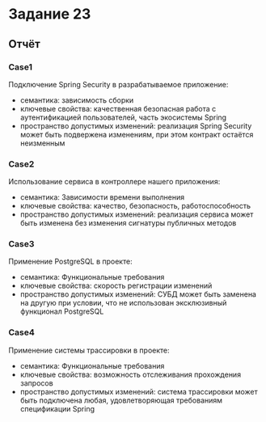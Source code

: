 # Задание 23

## Отчёт

### Case1

Подключение Spring Security в разрабатываемое приложение:

- семантика: зависимость сборки
- ключевые свойства: качественная безопасная работа с аутентификацией пользователей, часть экосистемы Spring
- пространство допустимых изменений: реализация Spring Security может быть подвержена изменениям, при этом контракт
  остаётся неизменным

### Case2

Использование сервиса в контроллере нашего приложения:

- семантика: Зависимости времени выполнения
- ключевые свойства: качество, безопасность, работоспособность
- пространство допустимых изменений: реализация сервиса может быть изменена без изменения сигнатуры публичных методов

### Case3

Применение PostgreSQL в проекте:

- семантика: Функциональные требования
- ключевые свойства: скорость регистрации изменений
- пространство допустимых изменений: СУБД может быть заменена на другую при условии, что не использован эксклюзивный
  функционал PostgreSQL

### Case4

Применение системы трассировки в проекте:

- семантика: Функциональные требования
- ключевые свойства: возможность отслеживания прохождения запросов
- пространство допустимых изменений: система трассировки может быть подключена любая, удовлетворяющая требованиям
  спецификации Spring
